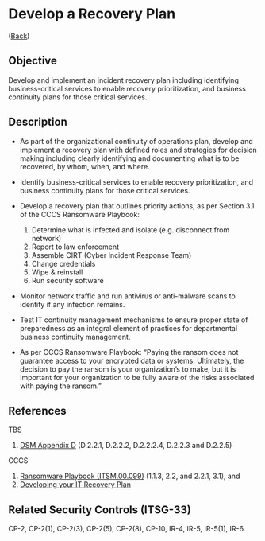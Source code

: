 # Develop a Recovery Plan

([Back](../README.md))

## Objective

Develop and implement an incident recovery plan including identifying business-critical services to enable recovery prioritization, and business continuity plans for those critical services.

## Description

- As part of the organizational continuity of operations plan, develop and implement a recovery plan with defined roles and strategies for decision making including clearly identifying and documenting what is to be recovered, by whom, when, and where.

- Identify business-critical services to enable recovery prioritization, and business continuity plans for those critical services.
- Develop a recovery plan that outlines priority actions, as per Section 3.1 of the CCCS Ransomware Playbook:

  1. Determine what is infected and isolate (e.g. disconnect from network)
  2. Report to law enforcement
  3. Assemble CIRT (Cyber Incident Response Team)
  4. Change credentials
  5. Wipe & reinstall
  6. Run security software

- Monitor network traffic and run antivirus or anti-malware scans to identify if any infection remains.
- Test IT continuity management mechanisms to ensure proper state of preparedness as an integral element of practices for departmental business continuity management.
- As per CCCS Ransomware Playbook: “Paying the ransom does not guarantee access to your encrypted data or systems. Ultimately, the decision to pay the ransom is your organization’s to make, but it is important for your organization to be fully aware of the risks associated with paying the ransom.”

## References

TBS

1. [DSM Appendix D](https://www.tbs-sct.gc.ca/pol/doc-eng.aspx?id=32611#appD) (D.2.2.1, D.2.2.2, D.2.2.2.4, D.2.2.3 and D.2.2.5)

CCCS

1. [Ransomware Playbook (ITSM.00.099)](https://cyber.gc.ca/en/guidance/ransomware-playbook-itsm00099) (1.1.3, 2.2, and 2.2.1, 3.1), and
2. [Developing your IT Recovery Plan](https://www.cyber.gc.ca/en/guidance/developing-your-it-recovery-plan-itsap40004)

## Related Security Controls (ITSG-33)

CP-2, CP-2(1), CP-2(3), CP-2(5), CP-2(8), CP-10, IR-4, IR-5, IR-5(1), IR-6
